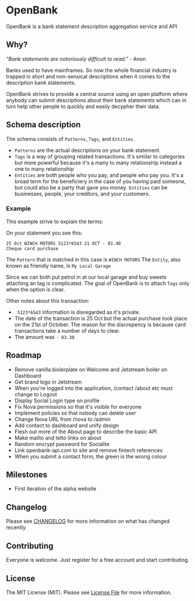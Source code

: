 # OpenBank

OpenBank is a bank statement description aggregation service and API

## Why?

_"Bank statements are notoriously difficult to read."_ - Anon

Banks used to have mainframes. So now the whole financial industry is trapped in short and non-sensical descriptions when it comes to the description bank statements.

OpenBank strives to provide a central source using an open platform where anybody can submit descriptions about their bank statements which can in turn help other people to quickly and easily decypher their data.

## Schema description

The schema consists of `Patterns`, `Tags`, and `Entities`.

- `Patterns` are the actual descriptions on your bank statement.
- `Tags` is a way of grouping related transactions. It's similar to categories but more powerful because it's a many to many relationship instead a one to many relationship
- `Entities` are both people who you pay, and people who pay you. It's a broad term for the beneficiery in the case of you having paid someone, but could also be a party that gave you money. `Entities` can be businesses, people, your creditors, and your customers.

### Example

This example strive to explain the terms:

On your statement you see this:

```
25 Oct WINCH MOTORS 5123*6543 21 OCT - 83.40
Cheque card purchase
```

The `Pattern` that is matched in this case is `WINCH MOTORS`
The `Entity`, also known as friendly name, is `My Local Garage`

Since we can both put petrol in at our local garage and buy sweets attaching an tag is complicated. The goal of OpenBank is to attach `Tags` only when the option is clear.

Other notes about this transaction:

- ` 5123*6543` information is disregarded as it's private.
- The date of the transaction is 25 Oct but the actual purchase took place on the 21st of October. The reason for the discrepency is because card transactions take a number of days to clear.
- The amount was `- 83.30`

## Roadmap

- Remove vanilla biolerplate on Welcome and Jetstream boiler on Dashboard
- Get brand logo in Jetstream
- When you're logged into the application, /contact /about etc must change to Logout
- Display Social Login type on profile
- Fix Nova permissions so that it's visible for everyone
- Implement policies so that nobody can delete user
- Change Nova URL from /nova to /admin
- Add contact to dashboard and unify design
- Flesh out more of the About page to describe the basic API
- Make mailto and telto links on about
- Random encrypt password for Socialite
- Link openbank-api.com to site and remove fintech references
- When you submit a contact form, the green is the wrong colour

## Milestones

- First iteration of the alpha website

## Changelog

Please see [CHANGELOG](CHANGELOG.md) for more information on what has changed recently.

## Contributing

Everyone is welcome. Just register for a free account and start contributing.

## License

The MIT License (MIT). Please see [License File](LICENSE.md) for more information.